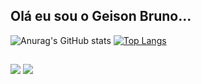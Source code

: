 ## Olá eu sou o Geison Bruno...


![Anurag's GitHub stats](https://github-readme-stats.vercel.app/api?username=geisonbruno1&show_icons=true&theme=transparent)
[![Top Langs](https://github-readme-stats.vercel.app/api/top-langs/?username=geisonbruno1&layout=compact&true&theme=transparent)](https://github.com/anuraghazra/github-readme-stats)

##

  <a href = "geisonbruno0@gmail.com"><img src="https://img.shields.io/badge/-Gmail-%23333?style=for-the-badge&logo=gmail&logoColor=white" target="_blank"></a>
  <a href="https://www.linkedin.com/in/geison-bruno-ab4079224/" target="_blank"><img src="https://img.shields.io/badge/-LinkedIn-%230077B5?style=for-the-badge&logo=linkedin&logoColor=white" target="_blank"></a> 
  
  ##
  


